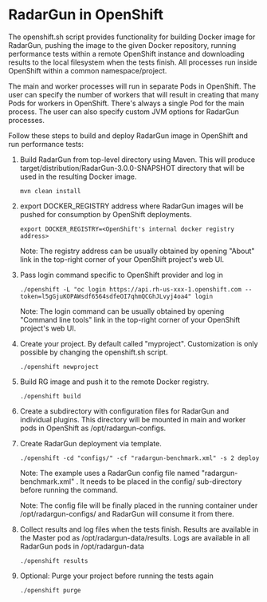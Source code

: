 # RadarGun in OpenShift

The openshift.sh script provides functionality for building Docker image for RadarGun, pushing the image to the
given Docker repository, running performance tests within a remote OpenShift instance and downloading results to 
the local filesystem when the tests finish. All processes run inside OpenShift within a common namespace/project.

The main and worker processes will run in separate Pods in OpenShift. The user can specify the number of workers that will result
in creating that many Pods for workers in OpenShift. There's always a single Pod for the main process. The user can also specify
custom JVM options for RadarGun processes.

Follow these steps to build and deploy RadarGun image in OpenShift and run performance tests:

1) Build RadarGun from top-level directory using Maven. This will produce target/distribution/RadarGun-3.0.0-SNAPSHOT directory
     that will be used in the resulting Docker image.

    `mvn clean install`

2) export DOCKER_REGISTRY address where RadarGun images will be pushed for consumption by OpenShift deployments.

    `export DOCKER_REGISTRY=<OpenShift's internal docker registry address>`
    
    Note: The registry address can be usually obtained by opening "About" link in the top-right corner of your OpenShift project's web UI.
    
3) Pass login command specific to OpenShift provider and log in

    `./openshift -L "oc login https://api.rh-us-xxx-1.openshift.com --token=l5gGjuKOPAWsdf6564sdfeOI7qhmQCGhJLvyj4oa4" login`
    
    Note: The login command can be usually obtained by opening "Command line tools" link in the top-right corner of your OpenShift project's web UI. 

4) Create your project. By default called "myproject". Customization is only possible by changing the openshift.sh script.

    `./openshift newproject`

5) Build RG image and push it to the remote Docker registry.

    `./openshift build`

6) Create a subdirectory with configuration files for RadarGun and individual plugins. This directory will be mounted in main
     and worker pods in OpenShift as /opt/radargun-configs. 

7) Create RadarGun deployment via template.

    `./openshift -cd "configs/" -cf "radargun-benchmark.xml" -s 2 deploy`
    
    Note: The example uses a RadarGun config file named "radargun-benchmark.xml" . It needs to be placed in the config/ sub-directory before
    running the command. 
    
    Note: The config file will be finally placed in the running container under /opt/radargun-configs/ and RadarGun will consume it from there.

8) Collect results and log files when the tests finish. Results are available in the Master pod as /opt/radargun-data/results.
     Logs are available in all RadarGun pods in /opt/radargun-data

    `./openshift results`

9) Optional: Purge your project before running the tests again

    `./openshift purge`



